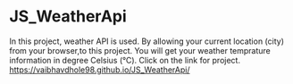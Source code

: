 # JS_WeatherApi
In this project, weather API is used. By allowing your current location (city) from your browser,to this project. 
You will get your weather temprature information in degree Celsius (°C). 
Click on the link for project.
https://vaibhavdhole98.github.io/JS_WeatherApi/
